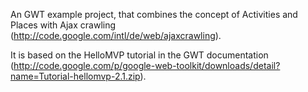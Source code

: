 An GWT example project, that combines the concept of Activities and Places with Ajax crawling (http://code.google.com/intl/de/web/ajaxcrawling).

It is based on the HelloMVP tutorial in the GWT documentation (http://code.google.com/p/google-web-toolkit/downloads/detail?name=Tutorial-hellomvp-2.1.zip).